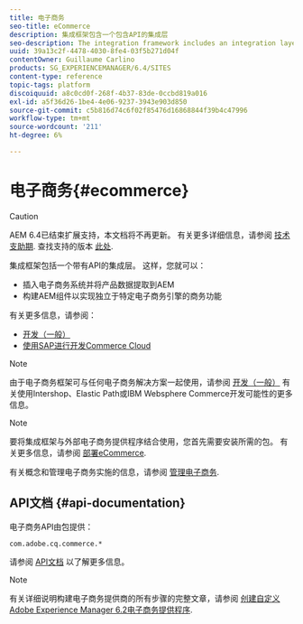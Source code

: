 ```yaml
---
title: 电子商务
seo-title: eCommerce
description: 集成框架包含一个包含API的集成层
seo-description: The integration framework includes an integration layer with an API
uuid: 39a13c2f-4478-4030-8fe4-03f5b271d04f
contentOwner: Guillaume Carlino
products: SG_EXPERIENCEMANAGER/6.4/SITES
content-type: reference
topic-tags: platform
discoiquuid: a8c0cd0f-268f-4b37-83de-0ccbd819a016
exl-id: a5f36d26-1be4-4e06-9237-3943e903d850
source-git-commit: c5b816d74c6f02f85476d16868844f39b4c47996
workflow-type: tm+mt
source-wordcount: '211'
ht-degree: 6%

---
```


# 电子商务{#ecommerce}

>[!CAUTION]
>
>AEM 6.4已结束扩展支持，本文档将不再更新。 有关更多详细信息，请参阅 [技术支助期](https://helpx.adobe.com/cn/support/programs/eol-matrix.html). 查找支持的版本 [此处](https://experienceleague.adobe.com/docs/).

集成框架包括一个带有API的集成层。 这样，您就可以：

* 插入电子商务系统并将产品数据提取到AEM
* 构建AEM组件以实现独立于特定电子商务引擎的商务功能

有关更多信息，请参阅：

* [开发（一般）](/help/sites-developing/generic.md)
* [使用SAP进行开发Commerce Cloud](/help/sites-developing/sap-commerce-cloud.md)

>[!NOTE]
>
>由于电子商务框架可与任何电子商务解决方案一起使用，请参阅 [开发（一般）](/help/sites-developing/generic.md) 有关使用Intershop、Elastic Path或IBM Websphere Commerce开发可能性的更多信息。

>[!NOTE]
>
>要将集成框架与外部电子商务提供程序结合使用，您首先需要安装所需的包。 有关更多信息，请参阅 [部署eCommerce](/help/sites-deploying/ecommerce.md).
>
>有关概念和管理电子商务实施的信息，请参阅 [管理电子商务](/help/sites-administering/ecommerce.md).

## API文档 {#api-documentation}

电子商务API由包提供：

`com.adobe.cq.commerce.*`

请参阅 [API文档](https://helpx.adobe.com/experience-manager/6-4/sites/developing/using/reference-materials/javadoc/index.html) 以了解更多信息。

>[!NOTE]
>
>有关详细说明构建电子商务提供商的所有步骤的完整文章，请参阅 [创建自定义Adobe Experience Manager 6.2电子商务提供程序](https://helpx.adobe.com/cn/experience-manager/using/ecommerce62.html).
